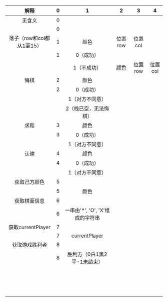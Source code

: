 

|           解释            |  0   |                1                |    2    |    3    |    4    |
| :-----------------------: | :--: | :-----------------------------: | :-----: | :-----: | :-----: |
|          无含义           |  0   |                                 |         |         |         |
|                           |  0   |                                 |         |         |         |
| 落子（row和col都从1至15） |  1   |              颜色               | 位置row | 位置col |         |
|                           |  1   |            0（成功）            |         |         |         |
|                           |      |           1（不成功）           |  颜色   | 位置row | 位置col |
|           悔棋            |  2   |              颜色               |         |         |         |
|                           |  2   |            0（成功）            |         |         |         |
|                           |      |         1（对方不同意）         |         |         |         |
|                           |      |      2（栈已空，无法悔棋）      |         |         |         |
|           求和            |  3   |              颜色               |         |         |         |
|                           |  3   |            0（成功）            |         |         |         |
|                           |      |         1（对方不同意）         |         |         |         |
|           认输            |  4   |              颜色               |         |         |         |
|                           |  4   |            0（成功）            |         |         |         |
|                           |      |         1（对方不同意）         |         |         |         |
|       获取己方颜色        |  5   |                                 |         |         |         |
|                           |  5   |              颜色               |         |         |         |
|       获取棋面信息        |  6   |                                 |         |         |         |
|                           |  6   | 一串由'*', 'O', 'X'组成的字符串 |         |         |         |
|     获取currentPlayer     |  7   |                                 |         |         |         |
|                           |  7   |          currentPlayer          |         |         |         |
|      获取游戏胜利者       |  8   |                                 |         |         |         |
|                           |  8   |   胜利方（0白1黑2平-1未结束）   |         |         |         |
|                           |      |                                 |         |         |         |
|                           |      |                                 |         |         |         |
|                           |      |                                 |         |         |         |
|                           |      |                                 |         |         |         |
|                           |      |                                 |         |         |         |
|                           |      |                                 |         |         |         |
|                           |      |                                 |         |         |         |
|                           |      |                                 |         |         |         |
|                           |      |                                 |         |         |         |
|                           |      |                                 |         |         |         |
|                           |      |                                 |         |         |         |
|                           |      |                                 |         |         |         |
|                           |      |                                 |         |         |         |
|                           |      |                                 |         |         |         |
|                           |      |                                 |         |         |         |
|                           |      |                                 |         |         |         |

